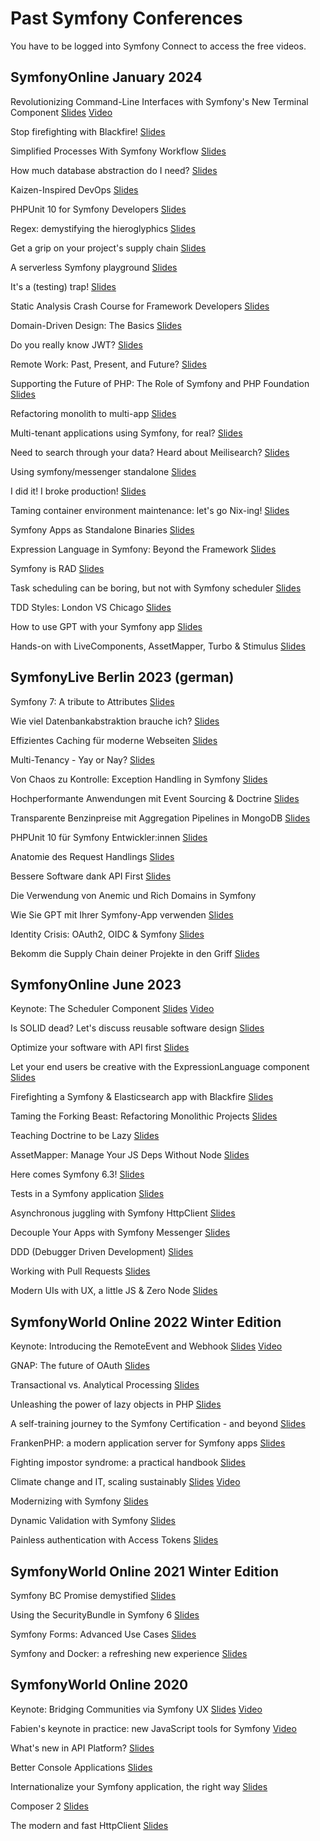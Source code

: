 # Past Symfony Conferences

You have to be logged into Symfony Connect to access the free videos.

## SymfonyOnline January 2024

Revolutionizing Command-Line Interfaces with Symfony's New Terminal Component
[Slides](https://speakerdeck.com/fabpot/the-symfony-terminal-component) 
[Video](https://live.symfony.com/account/replay/video/900)

Stop firefighting with Blackfire!
[Slides](https://speakerdeck.com/thomasdiluccio/stop-firefigthing-with-blackfire)

Simplified Processes With Symfony Workflow
[Slides](https://speakerdeck.com/brunohsouza/simplified-process-with-symfony-workflow)

How much database abstraction do I need?
[Slides](https://slidr.io/derrabus/how-much-database-abstraction-do-i-need)

Kaizen-Inspired DevOps
[Slides](https://speakerdeck.com/bbujisic/kaizen-inspired-devops)

PHPUnit 10 for Symfony Developers
[Slides](https://thephp.cc/presentations/phpunit-10-for-symfony-developers?ref=symfony)

Regex: demystifying the hieroglyphics
[Slides](https://github.com/Mupsi/regex-presentation)

Get a grip on your project's supply chain
[Slides](https://naderman.de/slippy/slides/2023-12-07-SymfonyCon-Brussels-Get-a-Grip-On-Your-Projects-Supply-Chain.pdf)

A serverless Symfony playground
[Slides](https://docs.google.com/presentation/d/1Q3RHMKRXDmcoTAyMY-GcA3CD18O-u0GGaWz0Tw0OHiA/edit?usp=sharing)

It's a (testing) trap!
[Slides](https://speakerdeck.com/leichteckig/its-a-testing-trap-common-end-to-end-pitfalls-and-how-to-solve-them)

Static Analysis Crash Course for Framework Developers
[Slides](https://speakerdeck.com/ondrejmirtes/static-analysis-crash-course-for-framework-developers)

Domain-Driven Design: The Basics
[Slides](https://speakerdeck.com/skoop/domain-driven-design-the-basics-symfonycon-2023-brussels)

Do you really know JWT?
[Slides](https://slides.com/kpn13/do-you-really-know-jwt)

Remote Work: Past, Present, and Future?
[Slides](https://speakerdeck.com/fredplais/is-remote-the-past-or-the-future-of-work)

Supporting the Future of PHP: The Role of Symfony and PHP Foundation
[Slides](https://speakerdeck.com/nicolasgrekas/symfony-php-and-its-foundation)

Refactoring monolith to multi-app
[Slides](https://speakerdeck.com/flovntp/the-forking-beast-refactoring-monolithic-projects)

Multi-tenant applications using Symfony, for real?
[Slides](https://speakerdeck.com/tucksaun/multi-tenant-applications-using-symfony-for-real)

Need to search through your data? Heard about Meilisearch?
[Slides](https://speakerdeck.com/guikingone/need-to-search-through-your-data-heard-about-meilisearch)

Using symfony/messenger standalone
[Slides](https://github.com/susannemoog/presentations/blob/main/symfony.md)

I did it! I broke production!
[Slides](https://github.com/SofLesc/talks/blob/master/I%20did%20it%20!%20I%20broke%20production%20!%20-%20SymfonyCon.pdf)

Taming container environment maintenance: let's go Nix-ing!
[Slides](https://speakerdeck.com/lolautruche/lets-go-nix-ing)

Symfony Apps as Standalone Binaries
[Slides](https://dunglas.dev/2023/12/php-and-symfony-apps-as-standalone-binaries/)

Expression Language in Symfony: Beyond the Framework
[Slides](https://rjanot.github.io/expression-language-sfcon2023)

Symfony is RAD
[Slides](https://talks.rskuipers.com/symfony-is-rad/30-minutes.html)

Task scheduling can be boring, but not with Symfony scheduler
[Slides](https://speakerdeck.com/alli83/task-scheduling-can-be-boring-but-not-with-symfony-scheduler)

TDD Styles: London VS Chicago
[Slides](https://speakerdeck.com/mollokhan/tdd-styles-london-vs-chicago)

How to use GPT with your Symfony app
[Slides](https://speakerdeck.com/el_stoffel/how-to-use-gpt-with-your-symfony-app-en)

Hands-on with LiveComponents, AssetMapper, Turbo & Stimulus
[Slides](https://speakerdeck.com/weaverryan/hands-on-with-livecomponents-assetmapper-stimulus-and-turbo)



## SymfonyLive Berlin 2023 (german)

Symfony 7: A tribute to Attributes
[Slides](https://speakerdeck.com/nicolasgrekas/symfony-7-a-tribute-to-attributes)

Wie viel Datenbankabstraktion brauche ich?
[Slides](https://slidr.io/derrabus/wie-viel-datenbankabstraktion-brauche-ich)

Effizientes Caching für moderne Webseiten
[Slides](https://speakerdeck.com/chirimoya/caching-the-uncacheable)

Multi-Tenancy - Yay or Nay?
[Slides](https://github.com/SiMoeBoe/multi-tenancy-yon-talk/blob/main/Multi-Tenancy-YayOrNay.pdf)

Von Chaos zu Kontrolle: Exception Handling in Symfony
[Slides](https://drive.google.com/file/d/1Sa-YK9vktJjSTXP4Uz6ck2WyiSkE65Hd/view?usp=sharing)

Hochperformante Anwendungen mit Event Sourcing & Doctrine
[Slides](https://thephp.cc/praesentationen/phpunit-10-fuer-symfony-entwicklerinnen?ref=symfony)

Transparente Benzinpreise mit Aggregation Pipelines in MongoDB
[Slides](https://speakerdeck.com/xabbuh/anatomie-des-request-handlings)

PHPUnit 10 für Symfony Entwickler:innen
[Slides](https://speakerdeck.com/maxbeckers/bessere-software-dank-api-first)

Anatomie des Request Handlings
[Slides](https://speakerdeck.com/el_stoffel/how-to-use-gpt-and-symfony-with-your-app-de)

Bessere Software dank API First
[Slides](https://speakerdeck.com/maxbeckers/bessere-software-dank-api-first)

Die Verwendung von Anemic und Rich Domains in Symfony

Wie Sie GPT mit Ihrer Symfony-App verwenden
[Slides](https://speakerdeck.com/el_stoffel/how-to-use-gpt-and-symfony-with-your-app-de)

Identity Crisis: OAuth2, OIDC & Symfony
[Slides](https://speakerdeck.com/dbrumann/identity-crisis-oauth2-oidc-and-symfony)

Bekomm die Supply Chain deiner Projekte in den Griff
[Slides](https://naderman.de/slippy/slides/2023-10-06-SymfonyLive-Berlin-Bekomm-die-Supply-Chain-deiner-Projekte-in-den-Griff.pdf)



## SymfonyOnline June 2023

Keynote: The Scheduler Component
[Slides](https://speakerdeck.com/fabpot/our-of-band-activities-the-scheduler-component)
[Video](https://live.symfony.com/account/replay/video/821)

Is SOLID dead? Let's discuss reusable software design
[Slides](https://www.slideshare.net/ukaszChruciel1/symfonylive-online-2023-is-solid-dead-pdf)

Optimize your software with API first
[Slides](https://speakerdeck.com/maxbeckers/api-first-symfony-online)

Let your end users be creative with the ExpressionLanguage component
[Slides](https://slides.com/floriandavidmerle/symfony-online-june-2023-expression-language)

Firefighting a Symfony & Elasticsearch app with Blackfire
[Slides](https://speakerdeck.com/thepanz/symfonycon-june-2023-firefighting-a-symfony-and-elasticsearch-app-with-blackfire)

Taming the Forking Beast: Refactoring Monolithic Projects
[Slides](https://docs.google.com/presentation/d/15OD8JlYLgRwQVdY_VPhrfZ2z9cVn3n9I3AgXFUDT_Qk/edit?usp=sharing)

Teaching Doctrine to be Lazy
[Slides](https://speakerdeck.com/kbond/teaching-doctrine-to-be-lazy)

AssetMapper: Manage Your JS Deps Without Node
[Slides](https://dunglas.dev/2023/03/symfony-importmaps-manage-your-javascript-dependencies-without-node/)

Here comes Symfony 6.3!
[Slides](https://speakerdeck.com/alexandresalome/tests-in-a-symfony-application)

Tests in a Symfony application
[Slides](https://speakerdeck.com/alli83/en-sflive2023-juggle-asynchronously-with-symfony-http-client/edit)

Asynchronous juggling with Symfony HttpClient
[Slides](https://speakerdeck.com/alli83/en-sflive2023-juggle-asynchronously-with-symfony-http-client/edit)

Decouple Your Apps with Symfony Messenger
[Slides](https://slidr.io/derrabus/decouple-your-apps-with-symfony-messenger-symfonyonline-2023)

DDD (Debugger Driven Development)
[Slides](https://es.slideshare.net/carlosgranados/ddd-debugger-driven-development)

Working with Pull Requests
[Slides](https://malte-wunsch.de/talks/2023-06-16-symfony-online/Working-With-Pull-Requests.pdf)

Modern UIs with UX, a little JS & Zero Node
[Slides](https://speakerdeck.com/weaverryan/modern-uis-with-ux-a-little-js-and-zero-node)



## SymfonyWorld Online 2022 Winter Edition

Keynote: Introducing the RemoteEvent and Webhook
[Slides](https://speakerdeck.com/fabpot/symfonycon-2022-keynote-webhooks)
[Video](https://live.symfony.com/account/replay/video/769)

GNAP: The future of OAuth
[Slides](https://speakerdeck.com/chalasr/gnap-the-future-of-oauth)

Transactional vs. Analytical Processing
[Slides](https://speakerdeck.com/el_stoffel/transactional-vs-analytical-processing)

Unleashing the power of lazy objects in PHP
[Slides](https://speakerdeck.com/nicolasgrekas/unleashing-the-power-of-lazy-objects-in-php)

A self-training journey to the Symfony Certification - and beyond
[Slides](https://speakerdeck.com/cajou/a-self-training-journey-to-the-symfony-certification)

FrankenPHP: a modern application server for Symfony apps
[Slides](https://dunglas.dev/2022/10/frankenphp-the-modern-php-app-server-written-in-go/)

Fighting impostor syndrome: a practical handbook
[Slides](https://docs.google.com/presentation/d/1CE7CiauD6_--inmPiL1Rwue7sm67umDI_wshvcv_n_0/edit?usp=sharing)

Climate change and IT, scaling sustainably
[Slides](https://speakerdeck.com/fredplais/climate-change-and-the-cloud-platform-dot-sh-view-point)
[Video](https://live.symfony.com/account/replay/video/790)

Modernizing with Symfony
[Slides](https://slidr.io/derrabus/modernizing-with-symfony-symfonycon-2022)

Dynamic Validation with Symfony
[Slides](https://speakerdeck.com/marionleherisson/how-to-dynamically-validate-data-with-symfony)

Painless authentication with Access Tokens
[Slides](https://speakerdeck.com/welcomattic/painless-authentication-with-access-tokens)


## SymfonyWorld Online 2021 Winter Edition

Symfony BC Promise demystified
[Slides](https://slides.com/chalasr/symfonybc-promise-demystifed)

Using the SecurityBundle in Symfony 6
[Slides](https://wouterj.nl/2021/12/security-winterworld21)

Symfony Forms: Advanced Use Cases
[Slides](https://speakerdeck.com/alexandresalome/symfony-forms-advanced-use-cases)

Symfony and Docker: a refreshing new experience
[Slides](https://dunglas.dev/2021/12/symfonys-new-native-docker-support-symfony-world/)



## SymfonyWorld Online 2020

Keynote: Bridging Communities via Symfony UX
[Slides](https://speakerdeck.com/fabpot/symfony-ux)
[Video](https://live.symfony.com/account/replay/video/515)

Fabien's keynote in practice: new JavaScript tools for Symfony
[Video](https://live.symfony.com/account/replay/video/530)

What's new in API Platform?
[Slides](https://dunglas.dev/2020/12/api-platform-2-6-php-8-support-next-js-and-nuxt-js-app-generator-caddy-server-activitypub-and-much-more/)

Better Console Applications
[Slides](https://speakerdeck.com/el_stoffel/better-console-applications-symfonyworld-2020)

Internationalize your Symfony application, the right way
[Slides](https://speakerdeck.com/welcomattic/internationalize-your-symfony-application-the-right-way)

Composer 2
[Slides](https://naderman.de/slippy/slides/2020-12-04-SymfonyWorld-Online-2020-Composer-2.pdf)

The modern and fast HttpClient
[Slides](https://speakerdeck.com/brunohsouza/the-modern-and-fast-httpclient)
